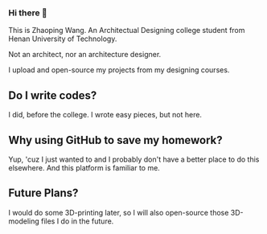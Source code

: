 ### Hi there 👋

This is Zhaoping Wang. An Architectual Designing college student from Henan University of Technology.

Not an architect, nor an architecture designer.

I upload and open-source my projects from my designing courses.

## Do I write codes? 

I did, before the college. I wrote easy pieces, but not here.

## Why using GitHub to save my homework?

Yup, 'cuz I just wanted to and I probably don't have a better place to do this elsewhere. And this platform is familiar to me.

## Future Plans?

I would do some 3D-printing later, so I will also open-source those 3D-modeling files I do in the future.

